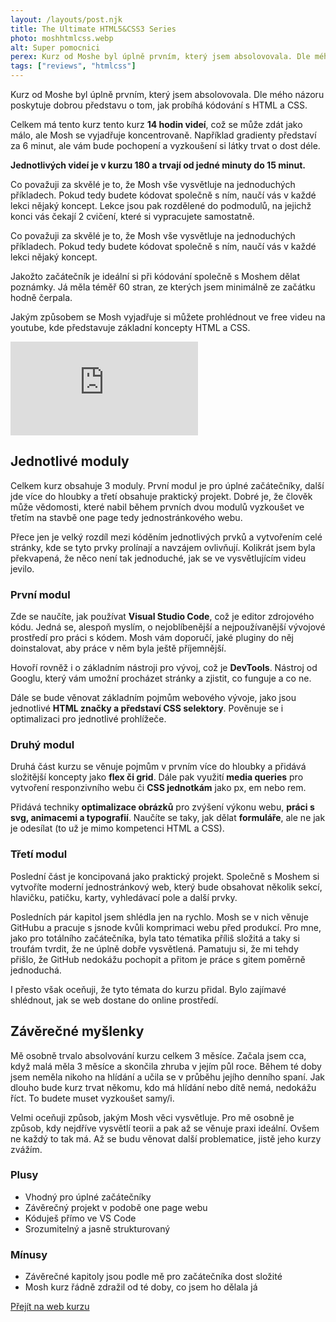 ```yaml
---
layout: /layouts/post.njk
title: The Ultimate HTML5&CSS3 Series
photo: moshhtmlcss.webp
alt: Super pomocnici
perex: Kurz od Moshe byl úplně prvním, který jsem absolovovala. Dle mého názoru poskytuje dobrou představu o tom, jak probíhá kódování s HTML a CSS.
tags: ["reviews", "htmlcss"]
---
```


Kurz od Moshe byl úplně prvním, který jsem absolovovala. Dle mého názoru poskytuje dobrou představu o tom, jak probíhá kódování s HTML a CSS.

Celkem má tento kurz tento kurz **14 hodin videí**, což se může zdát jako málo, ale Mosh se vyjadřuje koncentrovaně. Například gradienty představí za 6 minut, ale vám bude pochopení a vyzkoušení si látky trvat o dost déle.

**Jednotlivých videí je v kurzu 180 a trvají od jedné minuty do 15 minut.**

Co považuji za skvělé je to, že Mosh vše vysvětluje na jednoduchých příkladech. Pokud tedy budete kódovat společně s ním, naučí vás v každé lekci nějaký koncept. Lekce jsou pak rozdělené do podmodulů, na jejichž konci vás čekají 2 cvičení, které si vypracujete samostatně.

<p class="citation__text">Co považuji za skvělé je to, že Mosh vše vysvětluje na jednoduchých příkladech. Pokud tedy budete kódovat společně s ním, naučí vás v každé lekci nějaký koncept.</p>

Jakožto začátečník je ideální si při kódování společně s Moshem dělat poznámky. Já měla téměř 60 stran, ze kterých jsem minimálně ze začátku hodně čerpala.

Jakým způsobem se Mosh vyjadřuje si můžete prohlédnout ve free videu na youtube, kde představuje základní koncepty HTML a CSS.

<iframe class="review__video" src="https://www.youtube.com/embed/qz0aGYrrlhU?si=vmVY45ECv3xAxo8P" title="YouTube video player" frameborder="0" allow="accelerometer; autoplay; clipboard-write; encrypted-media; gyroscope; picture-in-picture; web-share" allowfullscreen></iframe>

## Jednotlivé moduly

Celkem kurz obsahuje 3 moduly. První modul je pro úplné začátečníky, další jde více do hloubky a třetí obsahuje praktický projekt. Dobré je, že člověk může vědomosti, které nabil během prvních dvou modulů vyzkoušet ve třetím na stavbě one page tedy jednostránkového webu.

Přece jen je velký rozdíl mezi kóděním jednotlivých prvků a vytvořením celé stránky, kde se tyto prvky prolínají a navzájem ovlivňují. Kolikrát jsem byla překvapená, že něco není tak jednoduché, jak se ve vysvětlujícím videu jevilo.

### První modul

Zde se naučíte, jak používat **Visual Studio Code**, což je editor zdrojového kódu. Jedná se, alespoň myslím, o nejoblíbenější a nejpoužívanější vývojové prostředí pro práci s kódem. Mosh vám doporučí, jaké pluginy do něj doinstalovat, aby práce v něm byla ještě příjemnější.

Hovoří rovněž i o základním nástroji pro vývoj, což je **DevTools**. Nástroj od Googlu, který vám umožní procházet stránky a zjistit, co funguje a co ne.

Dále se bude věnovat základním pojmům webového vývoje, jako jsou jednotlivé **HTML značky a představí CSS selektory**. Pověnuje se i optimalizaci pro jednotlivé prohlížeče.

### Druhý modul

Druhá část kurzu se věnuje pojmům v prvním více do hloubky a přidává složitější koncepty jako **flex či grid**. Dále pak využití **media queries** pro vytvoření responzivního webu či **CSS jednotkám** jako px, em nebo rem.

Přidává techniky **optimalizace obrázků** pro zvýšení výkonu webu, **práci s svg, animacemi a typografií**. Naučíte se taky, jak dělat **formuláře**, ale ne jak je odesílat (to už je mimo kompetenci HTML a CSS).

### Třetí modul

Poslední část je koncipovaná jako praktický projekt. Společně s Moshem si vytvoříte moderní jednostránkový web, který bude obsahovat několik sekcí, hlavičku, patičku, karty, vyhledávací pole a další prvky.

Posledních pár kapitol jsem shlédla jen na rychlo. Mosh se v nich věnuje GitHubu a pracuje s jsnode kvůli komprimaci webu před produkcí. Pro mne, jako pro totálního začátečníka, byla tato tématika příliš složitá a taky si troufám tvrdit, že ne úplně dobře vysvětlená. Pamatuju si, že mi tehdy přišlo, že GitHub nedokážu pochopit a přitom je práce s gitem poměrně jednoduchá.

I přesto však oceňuji, že tyto témata do kurzu přidal. Bylo zajímavé shlédnout, jak se web dostane do online prostředí.

## Závěrečné myšlenky

Mě osobně trvalo absolvování kurzu celkem 3 měsíce. Začala jsem cca, když malá měla 3 měsíce a skončila zhruba v jejím půl roce. Během té doby jsem neměla nikoho na hlídání a učila se v průběhu jejího denního spaní. Jak dlouho bude kurz trvat někomu, kdo má hlídání nebo dítě nemá, nedokážu říct. To budete muset vyzkoušet samy/i.

Velmi oceňuji způsob, jakým Mosh věci vysvětluje. Pro mě osobně je způsob, kdy nejdříve vysvětlí teorii a pak až se věnuje praxi ideální. Ovšem ne každý to tak má. Až se budu věnovat další problematice, jistě jeho kurzy zvážím.

<div class="rating">
<div class="rating__sections">
    <div class="rating__section">
        <h3 class="rating__title">Plusy</h3>
        <ul class="rating__list">
            <li class="rating__text">Vhodný pro úplné začátečníky</li>
            <li class="rating__text">Závěrečný projekt v podobě one page webu</li>
            <li class="rating__text">Kóduješ přímo ve VS Code</li>
            <li class="rating__text">Srozumitelný a jasně strukturovaný</li>
        </ul>
    </div>
    <div class="rating__section">
        <h3 class="rating__title">Mínusy</h3>
        <ul class="rating__list">
            <li class="rating__text">Závěrečné kapitoly jsou podle mě pro začátečníka dost složité</li>
            <li class="rating__text">Mosh kurz řádně zdražil od té doby, co jsem ho dělala já</li>
        </ul>
    </div>
</div>
<div class="rating__button"><a class="btn btn--primary" href="https://codewithmosh.com/p/the-ultimate-html-css" target="_blank">Přejít na web kurzu</a></div>
</div>